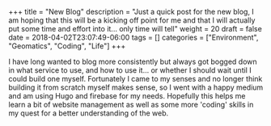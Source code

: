 +++
title = "New Blog"
description = "Just a quick post for the new blog, I am hoping that this will be a kicking off point for me and that I will actually put some time and effort into it... only time will tell"
weight = 20
draft = false
date = 2018-04-02T23:07:49-06:00
tags = []
categories = ["Environment", "Geomatics", "Coding", "Life"]
+++

I have long wanted to blog more consistently but always got bogged down in what service to use, and how to use it... or whether I should wait until I could build one myself. Fortunately I came to my senses and no longer think building it from scratch myself makes sense, so I went with a happy medium and am using Hugo and firebase for my needs. Hopefully this helps me learn a bit of website management as well as some more 'coding' skills in my quest for a better understanding of the web.
